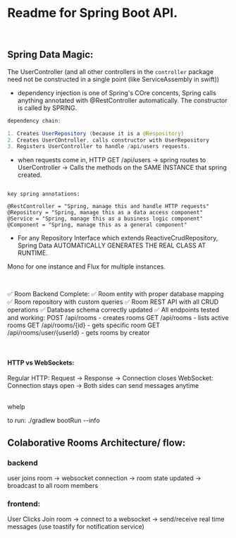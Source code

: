 # Readme for Spring Boot API.

<br/>

## Spring Data Magic:

The UserController (and all other controllers in the `controller` package need not be constructed in a single point (like ServiceAssembly in swift))

- dependency injection is one of Spring's COre concents, Spring calls anything annotated with @RestController automatically. The constructor is called by SPRING.

```java
dependency chain:

1. Creates UserRepository (because it is a @Respository)
2. Creates UserCOntroller, calls constructor with UserRepository
3. Registers UserController to handle /api/users requests.
```

- when requests come in, HTTP GET /api/users -> spring routes to UserController
  -> Calls the methods on the SAME INSTANCE that spring created.

```

key spring annotations:

@RestController = "Spring, manage this and handle HTTP requests"
@Repository = "Spring, manage this as a data access component"
@Service = "Spring, manage this as a business logic component"
@Component = "Spring, manage this as a general component"

```

- For any Repository Interface which extends ReactiveCrudRepository, Spring Data AUTOMATICALLY GENERATES THE REAL CLASS AT RUNTIME.

Mono<T> for one instance and Flux<T> for multiple instances.
<br/>

<br/>

✅ Room Backend Complete:
✅ Room entity with proper database mapping
✅ Room repository with custom queries
✅ Room REST API with all CRUD operations
✅ Database schema correctly updated
✅ All endpoints tested and working:
POST /api/rooms - creates rooms
GET /api/rooms - lists active rooms
GET /api/rooms/{id} - gets specific room
GET /api/rooms/user/{userId} - gets rooms by creator

<br/>

#### HTTP vs WebSockets:

Regular HTTP: Request → Response → Connection closes
WebSocket: Connection stays open → Both sides can send messages anytime

<br/>
whelp

to run: ./gradlew bootRun --info

## Colaborative Rooms Architecture/ flow:

### backend

user joins room -> websocket connection -> room state updated -> broadcast to all room members

### frontend:

User Clicks Join room -> connect to a websocket -> send/receive real time messages (use toastify for notification service)
